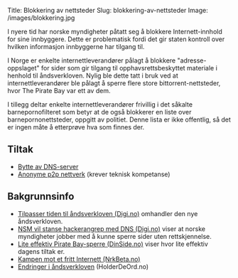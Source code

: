 Title: Blokkering av nettsteder
Slug: blokkering-av-nettsteder
Image: /images/blokkering.jpg

I nyere tid har norske myndigheter påtatt seg å
blokkere Internett-innhold for sine innbyggere. Dette er problematisk
fordi det gir staten kontroll over hvilken informasjon innbyggerne har
tilgang til.

I Norge er enkelte internettleverandører pålagt å blokkere
"adresse-oppslaget" for sider som gir tilgang til opphavsrettsbeskyttet
materiale i henhold til åndsverkloven. Nylig ble dette tatt i bruk ved
at internettleverandører ble pålagt å sperre flere store
bittorrent-nettsteder, hvor The Pirate Bay var ett av dem.

I tillegg deltar enkelte internettleverandører frivillig i det såkalte
barnepornofilteret som betyr at de også blokkerer en liste over
barnepornonettsteder, oppgitt av politiet. Denne lista er ikke
offentlig, så det er ingen måte å etterprøve hva som finnes der.

Tiltak
------

-   [Bytte av DNS-server](/tiltak/dns/)
-   [Anonyme p2p
    nettverk](/tiltak/anonyme-p2p-nettverk/) (krever
    teknisk kompetanse)

Bakgrunnsinfo
-------------

-   [Tilpasser tiden til
    åndsverkloven (Digi.no)](http://www.digi.no/debatt/2013/02/11/tilpasser-tiden-til-andsverkloven) omhandler
    den nye åndsverkloven.
-   [NSM vil stanse hackerangrep med
    DNS (Digi.no)](http://www.digi.no/sikkerhet/2014/11/21/nsm-vil-stanse-hackerangrep-med-dns) viser
    at norske myndigheter jobber med å kunne sperre sider
    uten rettskjennelse.
-   [Lite effektiv Pirate
    Bay-sperre (DinSide.no)](http://www.dinside.no/934602/lite-effektiv-pirate-bay-sperre) viser
    hvor lite effektiv dagens tiltak er.
-   [Kampen mot et fritt
    Internett (NrkBeta.no)](https://nrkbeta.no/2015/09/04/kampen-mot-et-fritt-internett/)
-   [Endringer i
    åndsverkloven](https://www.holderdeord.no/parliament-issues/56405) (HolderDeOrd.no)
